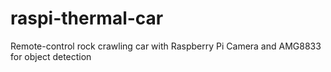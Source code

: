 # raspi-thermal-car
Remote-control rock crawling car with Raspberry Pi Camera and AMG8833 for object detection
